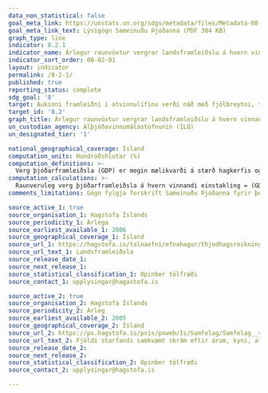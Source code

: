 ```yaml
---
data_non_statistical: false
goal_meta_link: https://unstats.un.org/sdgs/metadata/files/Metadata-08-02-01.pdf
goal_meta_link_text: Lýsigögn Sameinuðu Þjóðanna (PDF 384 KB)
graph_type: line
indicator: 8.2.1
indicator_name: Árlegur raunvöxtur vergrar landsframleiðslu á hvern vinnandi einstakling.
indicator_sort_order: 08-02-01
layout: indicator
permalink: /8-2-1/
published: true
reporting_status: complete
sdg_goal: '8'
target: Aukinni framleiðni í atvinnulífinu verði náð með fjölbreytni, tækninýjungum og nýsköpun, meðal annars með því að beina athygli að vinnuaflsfrekum geirum sem fela í sér mikinn virðisauka.  
target_id: '8.2'
graph_title: Árlegur raunvöxtur vergrar landsframleiðslu á hvern vinnandi einstakling.
un_custodian_agency: Alþjóðavinnumálastofnunin (ILO)
un_designated_tier: '1'

national_geographical_coverage: Ísland
computation_units: Hundraðshlutar (%)
computation_definitions: >-
  Verg þjóðarframleiðsla (GDP) er megin mælikvarði á stærð hagkerfis og stendur fyrir heildar virði allra vara og þjónustu sem framleidd eru á ákveðnu tímabili. 
computation_calculations: >-
  Raunveruleg verg þjóðarframleiðsla á hvern vinnandi einstakling = (GDP á föstu verðlagi / Heildarfjöldi starfandi einstaklinga) þar sem teljari og nefnari vísa til sama tímabils, t.d. sama almanaksár. 
comments_limitations: Gögn fylgja forskrift Sameinuðu Þjóðanna fyrir þennan mælikvarða. Þessi mælikvarði var fundinn í samstarfi við sérfræðinga á þessu sviði.

source_active_1: true
source_organisation_1: Hagstofa Íslands
source_periodicity_1: Árlega
source_earliest_available_1: 2006
source_geographical_coverage_1: Ísland
source_url_1: https://hagstofa.is/talnaefni/efnahagur/thjodhagsreikningar/landsframleidsla/
source_url_text_1: Landsframleiðsla 
source_release_date_1: 
source_next_release_1: 
source_statistical_classification_1: Opinber tölfræði
source_contact_1: upplysingar@hagastofa.is

source_active_2: true
source_organisation_2: Hagstofa Íslands
source_periodicity_2: Árleg
source_earliest_available_2: 2005
source_geographical_coverage_2: Ísland
source_url_2: https://px.hagstofa.is/pxis/pxweb/Is/Samfelag/Samfelag__vinnumarkadur__vinnuaflskraargogn/VIN10003.px
source_url_text_2: Fjöldi starfandi samkvæmt skrám eftir árum, kyni, aldri og uppruna 2005-2018
source_release_date_2: 
source_next_release_2: 
source_statistical_classification_2: Opinber tölfræði
source_contact_2: upplysingar@hagstofa.is  

---
```

